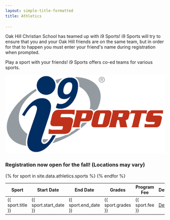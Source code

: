 ```yaml
---
layout: simple-title-formatted
title: Athletics

---
```

<div uk-grid> <div class="uk-width-2-3@m"> <p>Oak Hill Christian School has teamed up with i9 Sports! i9 Sports will try to ensure that you and your Oak Hill friends are on the same team, but in order for that to happen you must enter your friend's name during registration when prompted.</p> <p>Play a sport with your friends! i9 Sports offers co-ed teams for various sports.</p> </div> <div class="uk-width-1-3@m"> <img src="assets/i9-logo.png" alt="i9-sports logo"> </div> </div>

<h3>Registration now open for the fall! (Locations may vary)</h3>

<table class="uk-table uk-table-striped">
<thead>
<tr>
<th>Sport</th>
<th>Start Date</th>
<th>End Date</th>
<th>Grades</th>
<th>Program Fee</th>
<th>Details</th>
</tr>
</thead>
<tbody>
{% for sport in site.data.athletics.sports %}
<tr>
<td>{{ sport.title }}</td>
<td>{{ sport.start_date }}</td>
<td>{{ sport.end_date }}</td>
<td>{{ sport.grades }}</td>
<td>{{ sport.fee }}</td>
<td><a href="{{ sport.details_link }}" target="_blank">Details</a></td>
</tr>
{% endfor %}
</tbody>
</table>